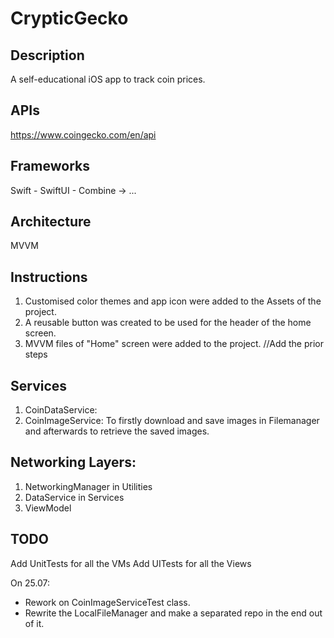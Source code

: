 # CrypticGecko

## Description
A self-educational iOS app to track coin prices.

## APIs
https://www.coingecko.com/en/api

## Frameworks
Swift - SwiftUI - Combine -> ...

## Architecture
MVVM

## Instructions
1. Customised color themes and app icon were added to the Assets of the project.
2. A reusable button was created to be used for the header of the home screen.
3. MVVM files of "Home" screen were added to the project.
//Add the prior steps

## Services
1. CoinDataService: 
2. CoinImageService: To firstly download and save images in Filemanager and afterwards to retrieve the saved images.

## Networking Layers:
1. NetworkingManager in Utilities
2. DataService in Services
3. ViewModel


## TODO
Add UnitTests for all the VMs
Add UITests for all the Views

On 25.07: 
- Rework on CoinImageServiceTest class.
- Rewrite the LocalFileManager and make a separated repo in the end out of it.

